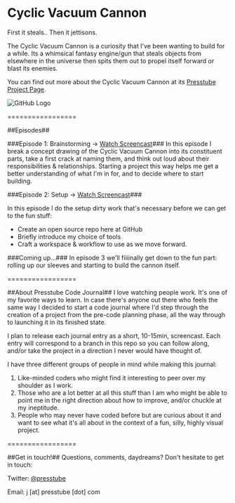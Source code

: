 Cyclic Vacuum Cannon
====================
First it steals.. Then it jettisons.

The Cyclic Vacuum Cannon is a curiosity that I've been wanting to build for a while. Its a whimsical fantasy engine/gun that steals objects from elsewhere in the universe then spits them out to propel itself forward or blast its enemies. 

You can find out more about the Cyclic Vacuum Cannon at its [Presstube Project Page](http://presstube.com/cyclic-vacuum-cannon "Cyclic Vacuum Cannon at Presstube").

![GitHub Logo](http://presstube.com/cyclic-vacuum-cannon/img/cvc/cvc-fleshed-out.jpg)


=================


##Episodes##

###Episode 1: Brainstorming → [Watch Screencast](https://vimeo.com/48454761 "CVC - Brainstorming on Vimeo")###
In this episode I break a concept drawing of the Cyclic Vacuum Cannon into its constituent parts, take a first crack at naming them, and think out loud about their responsibilities & relationships. Starting a project this way helps me get a better understanding of what I'm in for, and to decide where to start building.


###Episode 2: Setup → [Watch Screencast](https://vimeo.com/48454761 "CVC - Brainstorming on Vimeo")###

In this episode I do the setup dirty work that's necessary before we can get to the fun stuff: 
- Create an open source repo here at GitHub 
- Briefly introduce my choice of tools 
- Craft a workspace & workflow to use as we move forward.

###Coming up...###
In episode 3 we'll fiiiinally get down to the fun part: rolling up our sleeves and starting to build the cannon itself.


=================


##About Presstube Code Journal##
I love watching people work. It's one of my favorite ways to learn. In case there's anyone out there who feels the same way I decided to start a code journal where I'd step through the creation of a project from the pre-code planning phase, all the way through to launching it in its finished state.

I plan to release each journal entry as a short, 10-15min, screencast. Each entry will correspond to a branch in this repo so you can follow along, and/or take the project in a direction I never would have thought of.

I have three different groups of people in mind while making this journal:

1. Like-minded coders who might find it interesting to peer over my shoulder as I work.
2. Those who are a lot better at all this stuff than I am who might be able to point me in the right direction about how to improve, and/or chuckle at my ineptitude.
3. People who may never have coded before but are curious about it and want to see what it's all about in the context of a fun, silly, highly visual project.


=================


##Get in touch!##
Questions, comments, daydreams?
Don't hesitate to get in touch:

Twitter: [@presstube](http://twitter.com/presstube "Presstube on Twitter")

Email: j [at] presstube [dot] com




